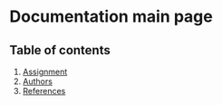 # Documentation main page

## Table of contents

1. [Assignment][1]
2. [Authors][2]
3. [References][3]

[1]: /docs/assignment.md
[2]: /docs/authors.md
[3]: /docs/references.md